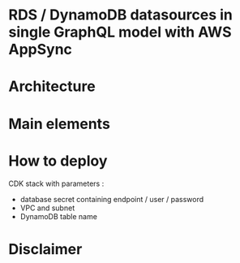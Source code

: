 # RDS / DynamoDB datasources in single GraphQL model with AWS AppSync


# Architecture


# Main elements


# How to deploy

CDK stack with parameters :

- database secret containing endpoint / user / password
- VPC and subnet
- DynamoDB table name

# Disclaimer




